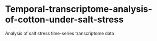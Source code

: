 # Temporal-transcriptome-analysis-of-cotton-under-salt-stress
Analysis of salt stress time-series transcriptome data
